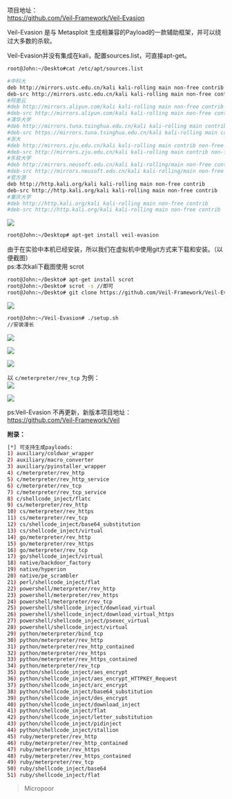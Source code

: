 项目地址：  
https://github.com/Veil-Framework/Veil-Evasion

Veil-Evasion 是与 Metasploit 生成相兼容的Payload的一款辅助框架，并可以绕过大多数的杀软。

Veil-Evasion并没有集成在kali，配置sources.list，可直接apt-get。
```bash
root@John:~/Deskto#cat /etc/apt/sources.list

#中科大
deb http://mirrors.ustc.edu.cn/kali kali-rolling main non-free contrib
deb-src http://mirrors.ustc.edu.cn/kali kali-rolling main non-free contrib
#阿里云
#deb http://mirrors.aliyun.com/kali kali-rolling main non-free contrib
#deb-src http://mirrors.aliyun.com/kali kali-rolling main non-free contrib
#清华大学
#deb http://mirrors.tuna.tsinghua.edu.cn/kali kali-rolling main contrib non-free 
#deb-src https://mirrors.tuna.tsinghua.edu.cn/kali kali-rolling main contrib non-free 
#浙大
#deb http://mirrors.zju.edu.cn/kali kali-rolling main contrib non-free
#deb-src http://mirrors.zju.edu.cn/kali kali-rolling main contrib non-free
#东软大学
#deb http://mirrors.neusoft.edu.cn/kali kali-rolling/main non-free contrib
#deb-src http://mirrors.neusoft.edu.cn/kali kali-rolling/main non-free contrib 
#官方源
deb http://http.kali.org/kali kali-rolling main non-free contrib 
deb-src http://http.kali.org/kali kali-rolling main non-free contrib 
#重庆大学
#deb http://http.kali.org/kali kali-rolling main non-free contrib 
#deb-src http://http.kali.org/kali kali-rolling main non-free contrib
```  

![](/img/0bf8f9c39799eabc1ad3525e6635d060.jpg)  

```bash
root@John:~/Desktop# apt-get install veil-evasion
```

由于在实验中本机已经安装，所以我们在虚拟机中使用git方式来下载和安装。（以便截图）  
ps:本次kali下截图使用 scrot  

```bash
root@John:~/Deskto# apt-get install scrot
root@John:~/Deskto# scrot -s //即可
root@John:~/Deskto# git clone https://github.com/Veil-Framework/Veil-Evasion.git
```  

![](/img/9665385060c79f6175e74032ad2e5f5f.jpg)

```bash
root@John:~/Veil-Evasion# ./setup.sh 
//安装漫长
```  
![](/img/b1a88b6e639e83ba04dcb815f1be3035.jpg)  

![](/img/65807c037d2e0d7f6330de1be8bf7801.jpg)  

![](/img/a6dd85c8811146b386d748891dc40ee8.jpg)  

以 `c/meterpreter/rev_tcp` 为例：  
![](/img/6d0b6469b0b5b2cfcee03a1d9544441a.jpg)  

![](/img/10b9071c854c0a2eeea642cc6fd4023c.jpg)  

ps:Veil-Evasion 不再更新，新版本项目地址：  
https://github.com/Veil-Framework/Veil

**附录：**
```bash
[*] 可支持生成payloads:  
1) auxiliary/coldwar_wrapper  
2) auxiliary/macro_converter  
3) auxiliary/pyinstaller_wrapper  
4) c/meterpreter/rev_http  
5) c/meterpreter/rev_http_service  
6) c/meterpreter/rev_tcp  
7) c/meterpreter/rev_tcp_service  
8) c/shellcode_inject/flatc  
9) cs/meterpreter/rev_http  
10) cs/meterpreter/rev_https  
11) cs/meterpreter/rev_tcp  
12) cs/shellcode_inject/base64_substitution  
13) cs/shellcode_inject/virtual  
14) go/meterpreter/rev_http  
15) go/meterpreter/rev_https  
16) go/meterpreter/rev_tcp  
17) go/shellcode_inject/virtual  
18) native/backdoor_factory  
19) native/hyperion  
20) native/pe_scrambler  
21) perl/shellcode_inject/flat  
22) powershell/meterpreter/rev_http  
23) powershell/meterpreter/rev_https  
24) powershell/meterpreter/rev_tcp  
25) powershell/shellcode_inject/download_virtual  
26) powershell/shellcode_inject/download_virtual_https  
27) powershell/shellcode_inject/psexec_virtual  
28) powershell/shellcode_inject/virtual  
29) python/meterpreter/bind_tcp  
30) python/meterpreter/rev_http  
31) python/meterpreter/rev_http_contained  
32) python/meterpreter/rev_https  
33) python/meterpreter/rev_https_contained  
34) python/meterpreter/rev_tcp  
35) python/shellcode_inject/aes_encrypt  
36) python/shellcode_inject/aes_encrypt_HTTPKEY_Request  
37) python/shellcode_inject/arc_encrypt  
38) python/shellcode_inject/base64_substitution  
39) python/shellcode_inject/des_encrypt  
40) python/shellcode_inject/download_inject  
41) python/shellcode_inject/flat  
42) python/shellcode_inject/letter_substitution  
43) python/shellcode_inject/pidinject  
44) python/shellcode_inject/stallion  
45) ruby/meterpreter/rev_http  
46) ruby/meterpreter/rev_http_contained  
47) ruby/meterpreter/rev_https  
48) ruby/meterpreter/rev_https_contained  
49) ruby/meterpreter/rev_tcp  
50) ruby/shellcode_inject/base64  
51) ruby/shellcode_inject/flat  
```
>   Micropoor
